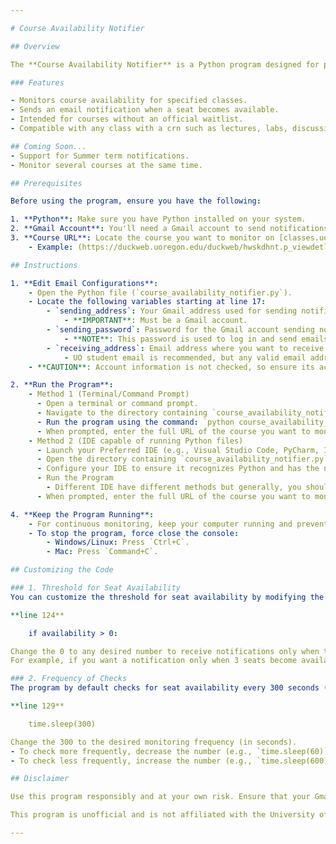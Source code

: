 ```yaml
---

# Course Availability Notifier

## Overview

The **Course Availability Notifier** is a Python program designed for personal use by students. It monitors course availability at the University of Oregon and sends email notifications when a desired course becomes available. By automating this process, you no longer need to manually check the course website for seat availability.

### Features

- Monitors course availability for specified classes.
- Sends an email notification when a seat becomes available.
- Intended for courses without an official waitlist.
- Compatible with any class with a crn such as lectures, labs, discussions, etc.

## Coming Soon...
- Support for Summer term notifications.
- Monitor several courses at the same time.

## Prerequisites

Before using the program, ensure you have the following:

1. **Python**: Make sure you have Python installed on your system.
2. **Gmail Account**: You'll need a Gmail account to send notifications.
3. **Course URL**: Locate the course you want to monitor on [classes.uoregon.edu](https://classes.uoregon.edu/). Obtain the full URL for that course.
    - Example: (https://duckweb.uoregon.edu/duckweb/hwskdhnt.p_viewdetl?term=202303&crn=33411) 

## Instructions

1. **Edit Email Configurations**:
    - Open the Python file (`course_availability_notifier.py`).
    - Locate the following variables starting at line 17:
        - `sending_address`: Your Gmail address used for sending notifications.
            - **IMPORTANT**: Must be a Gmail account.
        - `sending_password`: Password for the Gmail account sending notifications.
            - **NOTE**: This password is used to log in and send emails. Consider using a secondary or burner account.
        - `receiving_address`: Email address where you want to receive notifications.
            - UO student email is recommended, but any valid email address will work.
    - **CAUTION**: Account information is not checked, so ensure its accuracy before proceeding.

2. **Run the Program**:
    - Method 1 (Terminal/Command Prompt)
      - Open a terminal or command prompt.
      - Navigate to the directory containing `course_availability_notifier.py`.
      - Run the program using the command: `python course_availability_notifier.py`.
      - When prompted, enter the full URL of the course you want to monitor.
    - Method 2 (IDE capable of running Python files)
      - Launch your Preferred IDE (e.g., Visual Studio Code, PyCharm, IDLE, etc).
      - Open the directory containing `course_availability_notifier.py`.
      - Configure your IDE to ensure it recognizes Python and has the necessary interpreter set up.
      - Run the Program
        - Different IDE have different methods but generally, you should be able to right-click `course_availability_notifier.py` and choose an option such as "Run" or "Run Python File".
      - When prompted, enter the full URL of the course you want to monitor.

4. **Keep the Program Running**:
    - For continuous monitoring, keep your computer running and prevent it from going to sleep.
    - To stop the program, force close the console:
        - Windows/Linux: Press `Ctrl+C`.
        - Mac: Press `Command+C`.

## Customizing the Code

### 1. Threshold for Seat Availability
You can customize the threshold for seat availability by modifying the following line in your course_availability_notifier.py file:

**line 124**

    if availability > 0:

Change the 0 to any desired number to receive notifications only when the available seats exceed that threshold.
For example, if you want a notification only when 3 seats become available, the code would be `if availability > 3:`

### 2. Frequency of Checks
The program by default checks for seat availability every 300 seconds (5 minutes). You can adjust this interval by changing the value in the following line:

**line 129**

    time.sleep(300)

Change the 300 to the desired monitoring frequency (in seconds).
- To check more frequently, decrease the number (e.g., `time.sleep(60)` for 1-minute intervals).
- To check less frequently, increase the number (e.g., `time.sleep(600)` for 10-minute intervals).

## Disclaimer

Use this program responsibly and at your own risk. Ensure that your Gmail account information is secure. 

This program is unofficial and is not affiliated with the University of Oregon in any way.

---
```

